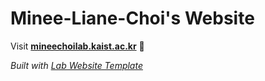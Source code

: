 
# Minee-Liane-Choi's Website

Visit **[mineechoilab.kaist.ac.kr](http://mineechoilab.kaist.ac.kr)** 🚀

_Built with [Lab Website Template](https://greene-lab.gitbook.io/lab-website-template-docs)_

